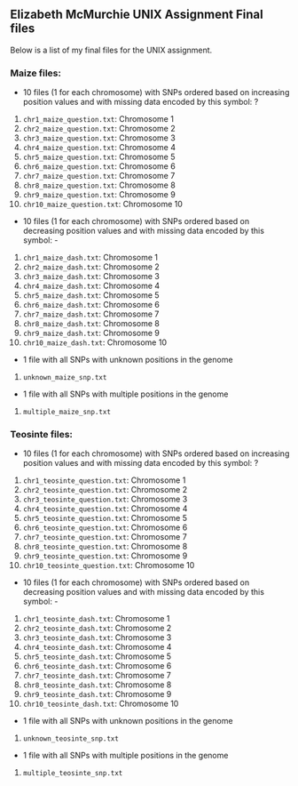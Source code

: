 ## Elizabeth McMurchie UNIX Assignment Final files

Below is a list of my final files for the UNIX assignment.

### Maize files:
* 10 files (1 for each chromosome) with SNPs ordered based on increasing position values and with missing data encoded by this symbol: ?
1. `chr1_maize_question.txt`: Chromosome 1
2. `chr2_maize_question.txt`: Chromosome 2
3. `chr3_maize_question.txt`: Chromosome 3
4. `chr4_maize_question.txt`: Chromosome 4
5. `chr5_maize_question.txt`: Chromosome 5
6. `chr6_maize_question.txt`: Chromosome 6
7. `chr7_maize_question.txt`: Chromosome 7
8. `chr8_maize_question.txt`: Chromosome 8
9. `chr9_maize_question.txt`: Chromosome 9
10. `chr10_maize_question.txt`: Chromosome 10

* 10 files (1 for each chromosome) with SNPs ordered based on decreasing position values and with missing data encoded by this symbol: -
1. `chr1_maize_dash.txt`: Chromosome 1
2. `chr2_maize_dash.txt`: Chromosome 2
3. `chr3_maize_dash.txt`: Chromosome 3
4. `chr4_maize_dash.txt`: Chromosome 4
5. `chr5_maize_dash.txt`: Chromosome 5
6. `chr6_maize_dash.txt`: Chromosome 6
7. `chr7_maize_dash.txt`: Chromosome 7
8. `chr8_maize_dash.txt`: Chromosome 8
9. `chr9_maize_dash.txt`: Chromosome 9
10. `chr10_maize_dash.txt`: Chromosome 10

* 1 file with all SNPs with unknown positions in the genome
1. `unknown_maize_snp.txt`

* 1 file with all SNPs with multiple positions in the genome
1. `multiple_maize_snp.txt`

### Teosinte files:
* 10 files (1 for each chromosome) with SNPs ordered based on increasing position values and with missing data encoded by this symbol: ?
1. `chr1_teosinte_question.txt`: Chromosome 1
2. `chr2_teosinte_question.txt`: Chromosome 2
3. `chr3_teosinte_question.txt`: Chromosome 3
4. `chr4_teosinte_question.txt`: Chromosome 4
5. `chr5_teosinte_question.txt`: Chromosome 5
6. `chr6_teosinte_question.txt`: Chromosome 6
7. `chr7_teosinte_question.txt`: Chromosome 7
8. `chr8_teosinte_question.txt`: Chromosome 8
9. `chr9_teosinte_question.txt`: Chromosome 9
10. `chr10_teosinte_question.txt`: Chromosome 10

* 10 files (1 for each chromosome) with SNPs ordered based on decreasing position values and with missing data encoded by this symbol: -
1. `chr1_teosinte_dash.txt`: Chromosome 1
2. `chr2_teosinte_dash.txt`: Chromosome 2
3. `chr3_teosinte_dash.txt`: Chromosome 3
4. `chr4_teosinte_dash.txt`: Chromosome 4
5. `chr5_teosinte_dash.txt`: Chromosome 5
6. `chr6_teosinte_dash.txt`: Chromosome 6
7. `chr7_teosinte_dash.txt`: Chromosome 7
8. `chr8_teosinte_dash.txt`: Chromosome 8
9. `chr9_teosinte_dash.txt`: Chromosome 9
10. `chr10_teosinte_dash.txt`: Chromosome 10

* 1 file with all SNPs with unknown positions in the genome
1. `unknown_teosinte_snp.txt`

* 1 file with all SNPs with multiple positions in the genome
1. `multiple_teosinte_snp.txt`
